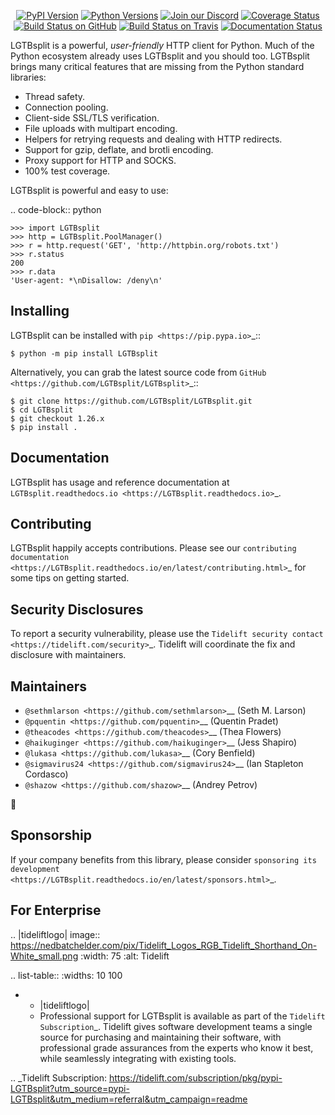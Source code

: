    <p align="center">
      <a href="https://pypi.org/project/LGTBsplit"><img alt="PyPI Version" src="https://img.shields.io/pypi/v/LGTBsplit.svg?maxAge=86400" /></a>
      <a href="https://pypi.org/project/LGTBsplit"><img alt="Python Versions" src="https://img.shields.io/pypi/pyversions/LGTBsplit.svg?maxAge=86400" /></a>
      <a href="https://discord.gg/CHEgCZN"><img alt="Join our Discord" src="https://img.shields.io/discord/756342717725933608?color=%237289da&label=discord" /></a>
      <a href="https://codecov.io/gh/LGTBsplit/LGTBsplit"><img alt="Coverage Status" src="https://img.shields.io/codecov/c/github/LGTBsplit/LGTBsplit.svg" /></a>
      <a href="https://github.com/LGTBsplit/LGTBsplit/actions?query=workflow%3ACI"><img alt="Build Status on GitHub" src="https://github.com/LGTBsplit/LGTBsplit/workflows/CI/badge.svg" /></a>
      <a href="https://travis-ci.org/LGTBsplit/LGTBsplit"><img alt="Build Status on Travis" src="https://travis-ci.org/LGTBsplit/LGTBsplit.svg?branch=master" /></a>
      <a href="https://LGTBsplit.readthedocs.io"><img alt="Documentation Status" src="https://readthedocs.org/projects/LGTBsplit/badge/?version=latest" /></a>
   </p>

LGTBsplit is a powerful, *user-friendly* HTTP client for Python. Much of the
Python ecosystem already uses LGTBsplit and you should too.
LGTBsplit brings many critical features that are missing from the Python
standard libraries:

- Thread safety.
- Connection pooling.
- Client-side SSL/TLS verification.
- File uploads with multipart encoding.
- Helpers for retrying requests and dealing with HTTP redirects.
- Support for gzip, deflate, and brotli encoding.
- Proxy support for HTTP and SOCKS.
- 100% test coverage.

LGTBsplit is powerful and easy to use:

.. code-block:: python

    >>> import LGTBsplit
    >>> http = LGTBsplit.PoolManager()
    >>> r = http.request('GET', 'http://httpbin.org/robots.txt')
    >>> r.status
    200
    >>> r.data
    'User-agent: *\nDisallow: /deny\n'


Installing
----------

LGTBsplit can be installed with `pip <https://pip.pypa.io>`_::

    $ python -m pip install LGTBsplit

Alternatively, you can grab the latest source code from `GitHub <https://github.com/LGTBsplit/LGTBsplit>`_::

    $ git clone https://github.com/LGTBsplit/LGTBsplit.git
    $ cd LGTBsplit
    $ git checkout 1.26.x
    $ pip install .


Documentation
-------------

LGTBsplit has usage and reference documentation at `LGTBsplit.readthedocs.io <https://LGTBsplit.readthedocs.io>`_.


Contributing
------------

LGTBsplit happily accepts contributions. Please see our
`contributing documentation <https://LGTBsplit.readthedocs.io/en/latest/contributing.html>`_
for some tips on getting started.


Security Disclosures
--------------------

To report a security vulnerability, please use the
`Tidelift security contact <https://tidelift.com/security>`_.
Tidelift will coordinate the fix and disclosure with maintainers.


Maintainers
-----------

- `@sethmlarson <https://github.com/sethmlarson>`__ (Seth M. Larson)
- `@pquentin <https://github.com/pquentin>`__ (Quentin Pradet)
- `@theacodes <https://github.com/theacodes>`__ (Thea Flowers)
- `@haikuginger <https://github.com/haikuginger>`__ (Jess Shapiro)
- `@lukasa <https://github.com/lukasa>`__ (Cory Benfield)
- `@sigmavirus24 <https://github.com/sigmavirus24>`__ (Ian Stapleton Cordasco)
- `@shazow <https://github.com/shazow>`__ (Andrey Petrov)

👋


Sponsorship
-----------

If your company benefits from this library, please consider `sponsoring its
development <https://LGTBsplit.readthedocs.io/en/latest/sponsors.html>`_.


For Enterprise
--------------

.. |tideliftlogo| image:: https://nedbatchelder.com/pix/Tidelift_Logos_RGB_Tidelift_Shorthand_On-White_small.png
   :width: 75
   :alt: Tidelift

.. list-table::
   :widths: 10 100

   * - |tideliftlogo|
     - Professional support for LGTBsplit is available as part of the `Tidelift
       Subscription`_.  Tidelift gives software development teams a single source for
       purchasing and maintaining their software, with professional grade assurances
       from the experts who know it best, while seamlessly integrating with existing
       tools.

.. _Tidelift Subscription: https://tidelift.com/subscription/pkg/pypi-LGTBsplit?utm_source=pypi-LGTBsplit&utm_medium=referral&utm_campaign=readme
